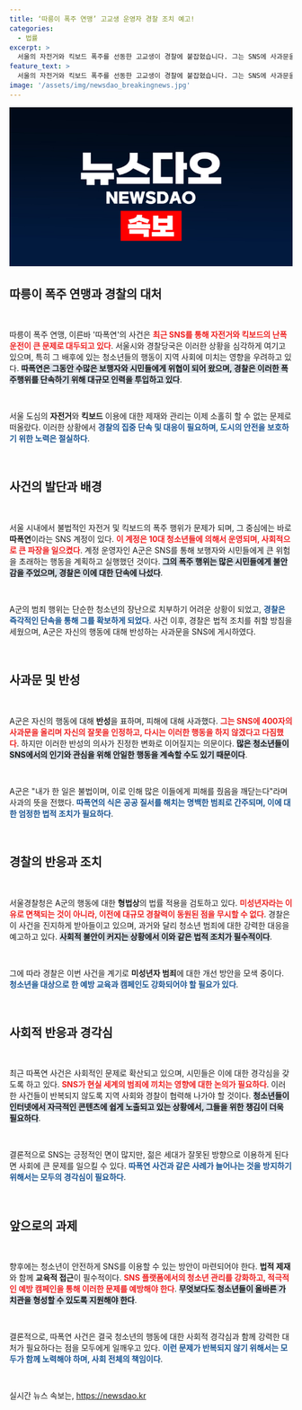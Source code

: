 ```yaml
---
title: ‘따릉이 폭주 연맹’ 고교생 운영자 경찰 조치 예고!
categories:
  - 법률
excerpt: >
  서울의 자전거와 킥보드 폭주를 선동한 고교생이 경찰에 붙잡혔습니다. 그는 SNS에 사과문을 올렸지만, 경찰은 형법 적용 검토에 나섰습니다. 과연 그가 진정으로 반성한 걸까요? 이 사건의 전말을 클릭해 확인해보세요!
feature_text: >
  서울의 자전거와 킥보드 폭주를 선동한 고교생이 경찰에 붙잡혔습니다. 그는 SNS에 사과문을 올렸지만, 경찰은 형법 적용 검토에 나섰습니다. 과연 그가 진정으로 반성한 걸까요? 이 사건의 전말을 클릭해 확인해보세요!
image: '/assets/img/newsdao_breakingnews.jpg'
---
```


<p><img src="/assets/img/newsdao_breakingnews.jpg" alt="bookingtag 속보" /></p>

<h2 data-ke-size="size26">따릉이 폭주 연맹과 경찰의 대처</h2>

<p data-ke-size="size16">&nbsp;</p>

<p>따릉이 폭주 연맹, 이른바 '따폭연'의 사건은 <b><span style="color: #ee2323;">최근 SNS를 통해 자전거와 킥보드의 난폭 운전이 큰 문제로 대두되고 있다</span></b>. 서울시와 경찰당국은 이러한 상황을 심각하게 여기고 있으며, 특히 그 배후에 있는 청소년들의 행동이 지역 사회에 미치는 영향을 우려하고 있다. <b><span style="background-color: #21538527;">따폭연은 그동안 수많은 보행자와 시민들에게 위협이 되어 왔으며, 경찰은 이러한 폭주행위를 단속하기 위해 대규모 인력을 투입하고 있다</span></b>. </p>

<p data-ke-size="size16">&nbsp;</p>

<p>서울 도심의 <b>자전거</b>와 <b>킥보드</b> 이용에 대한 제재와 관리는 이제 소홀히 할 수 없는 문제로 떠올랐다. 이러한 상황에서 <b><span style="color: #1a5490;">경찰의 집중 단속 및 대응이 필요하며, 도시의 안전을 보호하기 위한 노력은 절실하다</span></b>. </p>

<p data-ke-size="size16">&nbsp;</p>

<h2 data-ke-size="size26">사건의 발단과 배경</h2>

<p data-ke-size="size16">&nbsp;</p>

<p>서울 시내에서 불법적인 자전거 및 킥보드의 폭주 행위가 문제가 되며, 그 중심에는 바로 <b>따폭연</b>이라는 SNS 계정이 있다. <b><span style="color: #ee2323;">이 계정은 10대 청소년들에 의해서 운영되며, 사회적으로 큰 파장을 일으켰다</span></b>. 계정 운영자인 A군은 SNS를 통해 보행자와 시민들에게 큰 위험을 초래하는 행동을 계획하고 실행했던 것이다. <b><span style="background-color: #21538527;">그의 폭주 행위는 많은 시민들에게 불안감을 주었으며, 경찰은 이에 대한 단속에 나섰다</span></b>.</p>

<p data-ke-size="size16">&nbsp;</p>

<p>A군의 범죄 행위는 단순한 청소년의 장난으로 치부하기 어려운 상황이 되었고, <b><span style="color: #1a5490;">경찰은 즉각적인 단속을 통해 그를 확보하게 되었다</span></b>. 사건 이후, 경찰은 법적 조치를 취할 방침을 세웠으며, A군은 자신의 행동에 대해 반성하는 사과문을 SNS에 게시하였다.</p>

<p data-ke-size="size16">&nbsp;</p>

<h2 data-ke-size="size26">사과문 및 반성</h2>

<p data-ke-size="size16">&nbsp;</p>

<p>A군은 자신의 행동에 대해 <b>반성</b>을 표하며, 피해에 대해 사과했다. <b><span style="color: #ee2323;">그는 SNS에 400자의 사과문을 올리며 자신의 잘못을 인정하고, 다시는 이러한 행동을 하지 않겠다고 다짐했다</span></b>. 하지만 이러한 반성의 의사가 진정한 변화로 이어질지는 의문이다. <b><span style="background-color: #21538527;">많은 청소년들이 SNS에서의 인기와 관심을 위해 안일한 행동을 계속할 수도 있기 때문이다</span></b>.</p>

<p data-ke-size="size16">&nbsp;</p>

<p>A군은 "내가 한 일은 불법이며, 이로 인해 많은 이들에게 피해를 줬음을 깨닫는다"라며 사과의 뜻을 전했다. <b><span style="color: #1a5490;">따폭연의 식은 공공 질서를 해치는 명백한 범죄로 간주되며, 이에 대한 엄정한 법적 조치가 필요하다</span></b>. </p>

<p data-ke-size="size16">&nbsp;</p>

<h2 data-ke-size="size26">경찰의 반응과 조치</h2>

<p data-ke-size="size16">&nbsp;</p>

<p>서울경찰청은 A군의 행동에 대한 <b>형법상</b>의 법률 적용을 검토하고 있다. <b><span style="color: #ee2323;">미성년자라는 이유로 면책되는 것이 아니라, 이전에 대규모 경찰력이 동원된 점을 무시할 수 없다</span></b>. 경찰은 이 사건을 진지하게 받아들이고 있으며, 과거와 달리 청소년 범죄에 대한 강력한 대응을 예고하고 있다. <b><span style="background-color: #21538527;">사회적 불안이 커지는 상황에서 이와 같은 법적 조치가 필수적이다</span></b>.</p>

<p data-ke-size="size16">&nbsp;</p>

<p>그에 따라 경찰은 이번 사건을 계기로 <b>미성년자 범죄</b>에 대한 개선 방안을 모색 중이다. <b><span style="color: #1a5490;">청소년을 대상으로 한 예방 교육과 캠페인도 강화되어야 할 필요가 있다</span></b>.</p>

<p data-ke-size="size16">&nbsp;</p>

<h2 data-ke-size="size26">사회적 반응과 경각심</h2>

<p data-ke-size="size16">&nbsp;</p>

<p>최근 따폭연 사건은 사회적인 문제로 확산되고 있으며, 시민들은 이에 대한 경각심을 갖도록 하고 있다. <b><span style="color: #ee2323;">SNS가 현실 세계의 범죄에 끼치는 영향에 대한 논의가 필요하다</span></b>. 이러한 사건들이 반복되지 않도록 지역 사회와 경찰이 협력해 나가야 할 것이다. <b><span style="background-color: #21538527;">청소년들이 인터넷에서 자극적인 콘텐츠에 쉽게 노출되고 있는 상황에서, 그들을 위한 챙김이 더욱 필요하다</span></b>.</p>

<p data-ke-size="size16">&nbsp;</p>

<p>결론적으로 SNS는 긍정적인 면이 많지만, 젊은 세대가 잘못된 방향으로 이용하게 된다면 사회에 큰 문제를 일으킬 수 있다. <b><span style="color: #1a5490;">따폭연 사건과 같은 사례가 늘어나는 것을 방지하기 위해서는 모두의 경각심이 필요하다</span></b>. </p>

<p data-ke-size="size16">&nbsp;</p>

<h2 data-ke-size="size26">앞으로의 과제</h2>

<p data-ke-size="size16">&nbsp;</p>

<p>향후에는 청소년이 안전하게 SNS를 이용할 수 있는 방안이 마련되어야 한다. <b>법적 제재</b>와 함께 <b>교육적 접근</b>이 필수적이다. <b><span style="color: #ee2323;">SNS 플랫폼에서의 청소년 관리를 강화하고, 적극적인 예방 캠페인을 통해 이러한 문제를 예방해야 한다</span></b>. <b><span style="background-color: #21538527;">무엇보다도 청소년들이 올바른 가치관을 형성할 수 있도록 지원해야 한다</span></b>.</p>

<p data-ke-size="size16">&nbsp;</p>

<p>결론적으로, 따폭연 사건은 결국 청소년의 행동에 대한 사회적 경각심과 함께 강력한 대처가 필요하다는 점을 모두에게 일깨우고 있다. <b><span style="color: #1a5490;">이런 문제가 반복되지 않기 위해서는 모두가 함께 노력해야 하며, 사회 전체의 책임이다</span></b>. </p>

<p data-ke-size="size16">&nbsp;</p>
실시간 뉴스 속보는, <a href="https://newsdao.kr" rel="dofollow">https://newsdao.kr</a>


